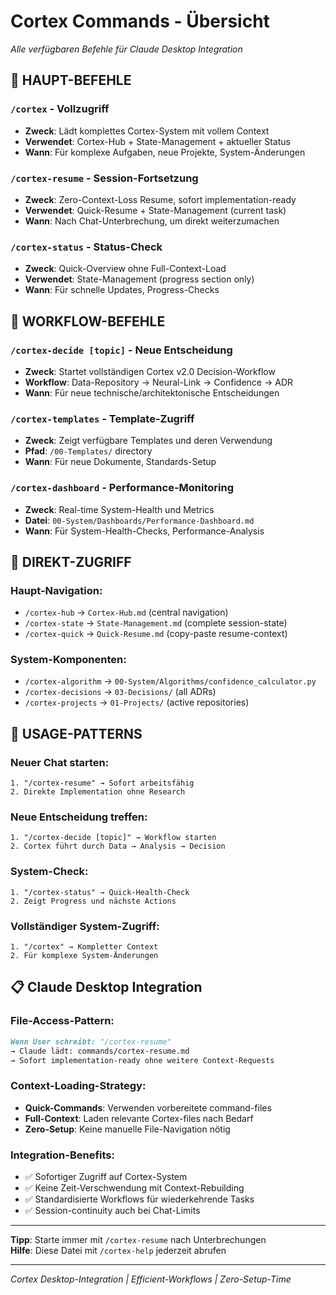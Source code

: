 # Cortex Commands - Übersicht

*Alle verfügbaren Befehle für Claude Desktop Integration*

## 🚀 **HAUPT-BEFEHLE**

### **`/cortex`** - Vollzugriff
- **Zweck**: Lädt komplettes Cortex-System mit vollem Context
- **Verwendet**: Cortex-Hub + State-Management + aktueller Status
- **Wann**: Für komplexe Aufgaben, neue Projekte, System-Änderungen

### **`/cortex-resume`** - Session-Fortsetzung  
- **Zweck**: Zero-Context-Loss Resume, sofort implementation-ready
- **Verwendet**: Quick-Resume + State-Management (current task)
- **Wann**: Nach Chat-Unterbrechung, um direkt weiterzumachen

### **`/cortex-status`** - Status-Check
- **Zweck**: Quick-Overview ohne Full-Context-Load
- **Verwendet**: State-Management (progress section only)
- **Wann**: Für schnelle Updates, Progress-Checks

## 🔧 **WORKFLOW-BEFEHLE**

### **`/cortex-decide [topic]`** - Neue Entscheidung
- **Zweck**: Startet vollständigen Cortex v2.0 Decision-Workflow
- **Workflow**: Data-Repository → Neural-Link → Confidence → ADR
- **Wann**: Für neue technische/architektonische Entscheidungen

### **`/cortex-templates`** - Template-Zugriff
- **Zweck**: Zeigt verfügbare Templates und deren Verwendung
- **Pfad**: `/00-Templates/` directory
- **Wann**: Für neue Dokumente, Standards-Setup

### **`/cortex-dashboard`** - Performance-Monitoring
- **Zweck**: Real-time System-Health und Metrics
- **Datei**: `00-System/Dashboards/Performance-Dashboard.md`
- **Wann**: Für System-Health-Checks, Performance-Analysis

## 📁 **DIREKT-ZUGRIFF**

### **Haupt-Navigation:**
- `/cortex-hub` → `Cortex-Hub.md` (central navigation)
- `/cortex-state` → `State-Management.md` (complete session-state)
- `/cortex-quick` → `Quick-Resume.md` (copy-paste resume-context)

### **System-Komponenten:**
- `/cortex-algorithm` → `00-System/Algorithms/confidence_calculator.py`
- `/cortex-decisions` → `03-Decisions/` (all ADRs)
- `/cortex-projects` → `01-Projects/` (active repositories)

## 🎯 **USAGE-PATTERNS**

### **Neuer Chat starten:**
```
1. "/cortex-resume" → Sofort arbeitsfähig
2. Direkte Implementation ohne Research
```

### **Neue Entscheidung treffen:**
```
1. "/cortex-decide [topic]" → Workflow starten
2. Cortex führt durch Data → Analysis → Decision
```

### **System-Check:**
```
1. "/cortex-status" → Quick-Health-Check
2. Zeigt Progress und nächste Actions
```

### **Vollständiger System-Zugriff:**
```  
1. "/cortex" → Kompletter Context
2. Für komplexe System-Änderungen
```

## 📋 **Claude Desktop Integration**

### **File-Access-Pattern:**
```markdown
Wenn User schreibt: "/cortex-resume"
→ Claude lädt: commands/cortex-resume.md
→ Sofort implementation-ready ohne weitere Context-Requests
```

### **Context-Loading-Strategy:**
- **Quick-Commands**: Verwenden vorbereitete command-files
- **Full-Context**: Laden relevante Cortex-files nach Bedarf
- **Zero-Setup**: Keine manuelle File-Navigation nötig

### **Integration-Benefits:**
- ✅ Sofortiger Zugriff auf Cortex-System
- ✅ Keine Zeit-Verschwendung mit Context-Rebuilding  
- ✅ Standardisierte Workflows für wiederkehrende Tasks
- ✅ Session-continuity auch bei Chat-Limits

---
**Tipp**: Starte immer mit `/cortex-resume` nach Unterbrechungen  
**Hilfe**: Diese Datei mit `/cortex-help` jederzeit abrufen

---
*Cortex Desktop-Integration | Efficient-Workflows | Zero-Setup-Time*